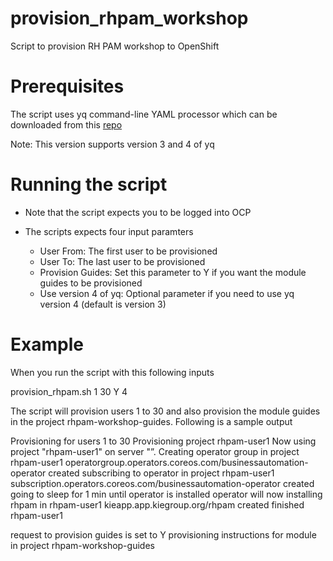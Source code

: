 # provision_rhpam_workshop
Script to provision RH PAM workshop to OpenShift

# Prerequisites

The script uses yq command-line YAML processor which can be downloaded from this  [repo](https://github.com/mikefarah/yq)

Note: This version supports version 3 and 4 of yq

# Running the script

- Note that the script expects you to be logged into OCP

- The scripts expects four input paramters
  - User From: The first user to be provisioned
  - User To: The last user to be provisioned
  - Provision Guides: Set this parameter to Y if you want the module guides to be provisioned
  - Use version 4 of yq: Optional parameter if you need to use yq version 4 (default is version 3)
  
# Example

When you run the script with this following inputs

provision_rhpam.sh 1 30 Y 4

The script will provision users 1 to 30 and also provision the module guides in the project rhpam-workshop-guides. Following is a sample output

Provisioning for users 1 to 30
Provisioning project rhpam-user1
Now using project "rhpam-user1" on server "<cluster name>”.
Creating operator group in project rhpam-user1
operatorgroup.operators.coreos.com/businessautomation-operator created
subscribing to operator in project rhpam-user1
subscription.operators.coreos.com/businessautomation-operator created
going to sleep for 1 min until operator is installed
operator will now installing rhpam in rhpam-user1
kieapp.app.kiegroup.org/rhpam created
finished rhpam-user1

request to provision guides is set to Y
provisioning instructions for module in project rhpam-workshop-guides
